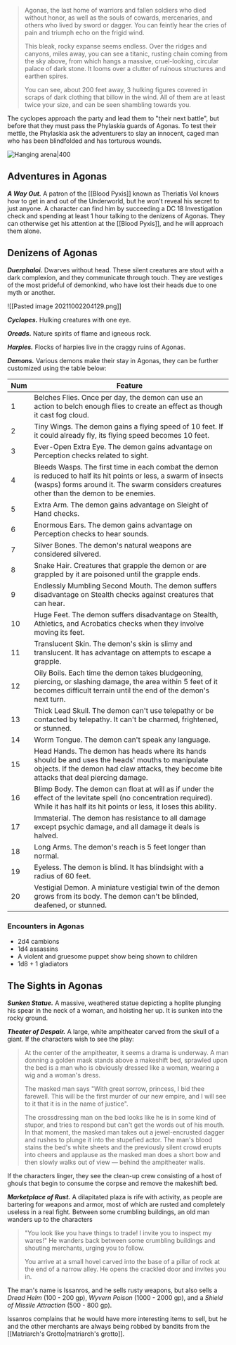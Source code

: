 > Agonas, the last home of warriors and fallen soldiers who died without honor, as well as the souls of cowards, mercenaries, and others who lived by sword or dagger. You can feintly hear the cries of pain and triumph echo on the frigid wind.
>
> This bleak, rocky expanse seems endless. Over the ridges and canyons, miles away, you can see a titanic, rusting chain coming from the sky above, from which hangs a massive, cruel-looking, circular palace of dark stone. It looms over a clutter of ruinous structures and earthen spires.
> 
> You can see, about 200 feet away, 3 hulking figures covered in scraps of dark clothing that billow in the wind. All of them are at least twice your size, and can be seen shambling towards you.

The cyclopes approach the party and lead them to "their next battle", but before that they must pass the Phylaskia guards of Agonas. To test their mettle, the Phylaskia ask the adventurers to slay an innocent, caged man who has been blindfolded and has torturous wounds.

![Hanging arena|400](https://external-content.duckduckgo.com/iu/?u=https%3A%2F%2Ftse1.mm.bing.net%2Fth%3Fid%3DOIP.pZBORIjs5dzLdS1oojdqIAHaF8%26pid%3DApi&f=1)

## Adventures in Agonas

***A Way Out.*** A patron of the [[Blood Pyxis]] known as Theriatis Vol knows how to get in and out of the Underworld, but he won't reveal his secret to just anyone. A character can find him by succeeding a DC 18 Investigation check and spending at least 1 hour talking to the denizens of Agonas. They can otherwise get his attention at the [[Blood Pyxis]], and he will approach them alone.

## Denizens of Agonas

***Duerphaloi.*** Dwarves without head. These silent creatures are stout with a dark complexion, and they communicate through touch. They are vestiges of the most prideful of demonkind, who have lost their heads due to one myth or another.

![[Pasted image 20211002204129.png]]

***Cyclopes.*** Hulking creatures with one eye.

***Oreads.*** Nature spirits of flame and igneous rock.

***Harpies.*** Flocks of harpies live in the craggy ruins of Agonas.

***Demons.*** Various demons make their stay in Agonas, they can be further customized using the table below:

Num | Feature
-|-
1	|Belches Flies. Once per day, the demon can use an action to belch enough flies to create an effect as though it cast fog cloud.
2	|Tiny Wings. The demon gains a flying speed of 10 feet. If it could already fly, its flying speed becomes 10 feet.
3	|Ever-Open Extra Eye. The demon gains advantage on Perception checks related to sight.
4	|Bleeds Wasps. The first time in each combat the demon is reduced to half its hit points or less, a swarm of insects (wasps) forms around it. The swarm considers creatures other than the demon to be enemies.
5	|Extra Arm. The demon gains advantage on Sleight of Hand checks.
6	|Enormous Ears. The demon gains advantage on Perception checks to hear sounds.
7	|Silver Bones. The demon's natural weapons are considered silvered.
8	|Snake Hair. Creatures that grapple the demon or are grappled by it are poisoned until the grapple ends.
9	|Endlessly Mumbling Second Mouth. The demon suffers disadvantage on Stealth checks against creatures that can hear.
10	|Huge Feet. The demon suffers disadvantage on Stealth, Athletics, and Acrobatics checks when they involve moving its feet.
11	|Translucent Skin. The demon's skin is slimy and translucent. It has advantage on attempts to escape a grapple.
12	|Oily Boils. Each time the demon takes bludgeoning, piercing, or slashing damage, the area within 5 feet of it becomes difficult terrain until the end of the demon's next turn.
13	|Thick Lead Skull. The demon can't use telepathy or be contacted by telepathy. It can't be charmed, frightened, or stunned.
14	|Worm Tongue. The demon can't speak any language.
15	|Head Hands. The demon has heads where its hands should be and uses the heads' mouths to manipulate objects. If the demon had claw attacks, they become bite attacks that deal piercing damage.
16	|Blimp Body. The demon can float at will as if under the effect of the levitate spell (no concentration required). While it has half its hit points or less, it loses this ability.
17	|Immaterial. The demon has resistance to all damage except psychic damage, and all damage it deals is halved.
18	|Long Arms. The demon's reach is 5 feet longer than normal.
19	|Eyeless. The demon is blind. It has blindsight with a radius of 60 feet.
20	|Vestigial Demon. A miniature vestigial twin of the demon grows from its body. The demon can't be blinded, deafened, or stunned.

### Encounters in Agonas

- 2d4 cambions
- 1d4 assassins
- A violent and gruesome puppet show being shown to children
- 1d8 + 1 gladiators

## The Sights in Agonas

***Sunken Statue.*** A massive, weathered statue depicting a hoplite plunging his spear in the neck of a woman, and hoisting her up. It is sunken into the rocky ground.

***Theater of Despair.*** A large, white ampitheater carved from the skull of a giant.
If the characters wish to see the play:
> At the center of the ampitheater, it seems a drama is underway. A man donning a golden mask stands above a makeshift bed, sprawled upon the bed is a man who is obviously dressed like a woman, wearing a wig and a woman's dress.
>
> The masked man says 
> "With great sorrow, princess, I bid thee farewell. This will be the first murder of our new empire, and I will see to it that it is in the name of justice". 
> 
> The crossdressing man on the bed looks like he is in some kind of stupor, and tries to respond but can't get the words out of his mouth. In that moment, the masked man takes out a jewel-encrusted dagger and rushes to plunge it into the stupefied actor. The man's blood stains the bed's white sheets and the previously silent crowd erupts into cheers and applause as the masked man does a short bow and then slowly walks out of view — behind the ampitheater walls.

If the characters linger, they see the clean-up crew consisting of a host of ghouls that begin to consume the corpse and remove the makeshift bed.

***Marketplace of Rust.*** A dilapitated plaza is rife with activity, as people are bartering for weapons and armor, most of which are rusted and completely useless in a real fight. Between some crumbling buildings, an old man wanders up to the characters
> "You look like you have things to trade! I invite you to inspect my wares!" 
> He wanders back between some crumbling buildings and shouting merchants, urging you to follow.
>
> You arrive at a small hovel carved into the base of a pillar of rock at the end of a narrow alley. He opens the crackled door and invites you in.

The man's name is Issanros, and he sells rusty weapons, but also sells a *Dread Helm* (100 - 200 gp), *Wyvern Poison* (1000 - 2000 gp), and a *Shield of Missile Attraction* (500 - 800 gp).

Issanros complains that he would have more interesting items to sell, but he and the other merchants are always being robbed by bandits from the [[Matriarch's Grotto|matriarch's grotto]].